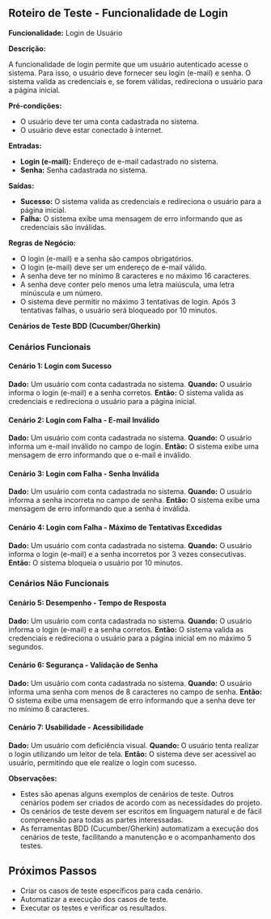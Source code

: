 ## Roteiro de Teste - Funcionalidade de Login

**Funcionalidade:** Login de Usuário

**Descrição:**

A funcionalidade de login permite que um usuário autenticado acesse o sistema. Para isso, o usuário deve fornecer seu login (e-mail) e senha. O sistema valida as credenciais e, se forem válidas, redireciona o usuário para a página inicial.

**Pré-condições:**

* O usuário deve ter uma conta cadastrada no sistema.
* O usuário deve estar conectado à internet.

**Entradas:**

* **Login (e-mail):** Endereço de e-mail cadastrado no sistema.
* **Senha:** Senha cadastrada no sistema.

**Saídas:**

* **Sucesso:** O sistema valida as credenciais e redireciona o usuário para a página inicial.
* **Falha:** O sistema exibe uma mensagem de erro informando que as credenciais são inválidas.

**Regras de Negócio:**

* O login (e-mail) e a senha são campos obrigatórios.
* O login (e-mail) deve ser um endereço de e-mail válido.
* A senha deve ter no mínimo 8 caracteres e no máximo 16 caracteres.
* A senha deve conter pelo menos uma letra maiúscula, uma letra minúscula e um número.
* O sistema deve permitir no máximo 3 tentativas de login. Após 3 tentativas falhas, o usuário será bloqueado por 10 minutos.

**Cenários de Teste BDD (Cucumber/Gherkin)**

### Cenários Funcionais

#### Cenário 1: Login com Sucesso

**Dado:** Um usuário com conta cadastrada no sistema.
**Quando:** O usuário informa o login (e-mail) e a senha corretos.
**Então:** O sistema valida as credenciais e redireciona o usuário para a página inicial.

#### Cenário 2: Login com Falha - E-mail Inválido

**Dado:** Um usuário com conta cadastrada no sistema.
**Quando:** O usuário informa um e-mail inválido no campo de login.
**Então:** O sistema exibe uma mensagem de erro informando que o e-mail é inválido.

#### Cenário 3: Login com Falha - Senha Inválida

**Dado:** Um usuário com conta cadastrada no sistema.
**Quando:** O usuário informa a senha incorreta no campo de senha.
**Então:** O sistema exibe uma mensagem de erro informando que a senha é inválida.

#### Cenário 4: Login com Falha - Máximo de Tentativas Excedidas

**Dado:** Um usuário com conta cadastrada no sistema.
**Quando:** O usuário informa o login (e-mail) e a senha incorretos por 3 vezes consecutivas.
**Então:** O sistema bloqueia o usuário por 10 minutos.

### Cenários Não Funcionais

#### Cenário 5: Desempenho - Tempo de Resposta

**Dado:** Um usuário com conta cadastrada no sistema.
**Quando:** O usuário informa o login (e-mail) e a senha corretos.
**Então:** O sistema valida as credenciais e redireciona o usuário para a página inicial em no máximo 5 segundos.

#### Cenário 6: Segurança - Validação de Senha

**Dado:** Um usuário com conta cadastrada no sistema.
**Quando:** O usuário informa uma senha com menos de 8 caracteres no campo de senha.
**Então:** O sistema exibe uma mensagem de erro informando que a senha deve ter no mínimo 8 caracteres.

#### Cenário 7: Usabilidade - Acessibilidade

**Dado:** Um usuário com deficiência visual.
**Quando:** O usuário tenta realizar o login utilizando um leitor de tela.
**Então:** O sistema deve ser acessível ao usuário, permitindo que ele realize o login com sucesso.

**Observações:**

* Estes são apenas alguns exemplos de cenários de teste. Outros cenários podem ser criados de acordo com as necessidades do projeto.
* Os cenários de teste devem ser escritos em linguagem natural e de fácil compreensão para todas as partes interessadas.
* As ferramentas BDD (Cucumber/Gherkin) automatizam a execução dos cenários de teste, facilitando a manutenção e o acompanhamento dos testes.

## Próximos Passos

* Criar os casos de teste específicos para cada cenário.
* Automatizar a execução dos casos de teste.
* Executar os testes e verificar os resultados.
